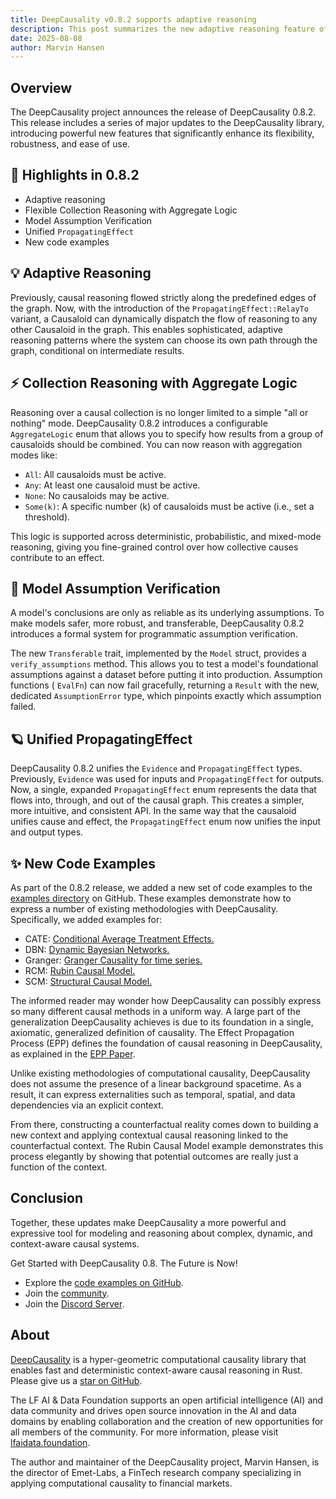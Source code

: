 ```yaml
---
title: DeepCausality v0.8.2 supports adaptive reasoning
description: This post summarizes the new adaptive reasoning feature of DeepCausality v0.8.2
date: 2025-08-08
author: Marvin Hansen
---
```


[//]: # (SPDX-License-Identifier: CC-BY-4.0)

## Overview

The DeepCausality project announces the release of DeepCausality 0.8.2. This release includes a series of major updates
to the DeepCausality library, introducing powerful new features that significantly enhance its flexibility, robustness,
and ease of use.

## 🚀 Highlights in 0.8.2

* Adaptive reasoning
* Flexible Collection Reasoning with Aggregate Logic
* Model Assumption Verification
* Unified `PropagatingEffect`
* New code examples

## 💡 Adaptive Reasoning

Previously, causal reasoning flowed strictly along the predefined edges of the graph. Now, with the introduction of the
`PropagatingEffect::RelayTo` variant, a Causaloid can dynamically dispatch the flow of reasoning to any other Causaloid
in the graph. This enables sophisticated, adaptive reasoning patterns where the system can choose its own path through
the graph, conditional on intermediate results.

## ⚡ Collection Reasoning with Aggregate Logic

Reasoning over a causal collection is no longer limited to a simple "all or nothing" mode. DeepCausality 0.8.2
introduces a configurable `AggregateLogic` enum that allows you to specify how results from a group of causaloids should
be combined. You can now reason with aggregation modes like:

* `All`: All causaloids must be active.
* `Any`: At least one causaloid must be active.
* `None`: No causaloids may be active.
* `Some(k)`: A specific number (k) of causaloids must be active (i.e., set a threshold).

This logic is supported across deterministic, probabilistic, and mixed-mode reasoning, giving you fine-grained control
over how collective causes contribute to an effect.

## 📍 Model Assumption Verification

A model's conclusions are only as reliable as its underlying assumptions. To make models safer, more robust, and
transferable, DeepCausality 0.8.2 introduces a formal system for programmatic assumption verification.

The new `Transferable` trait, implemented by the `Model` struct, provides a `verify_assumptions` method. This allows you
to test a model's foundational assumptions against a dataset before putting it into production. Assumption functions (
`EvalFn`) can now fail gracefully, returning a `Result` with the new, dedicated `AssumptionError` type, which pinpoints
exactly which assumption failed.

## 🪐 Unified PropagatingEffect

DeepCausality 0.8.2 unifies the `Evidence` and `PropagatingEffect` types. Previously, `Evidence` was used for inputs and
`PropagatingEffect` for outputs. Now, a single, expanded `PropagatingEffect` enum represents the data that flows into,
through, and out of the causal graph. This creates a simpler, more intuitive, and consistent API. In the same way that
the causaloid unifies cause and effect, the `PropagatingEffect` enum now unifies the input and output types.

## ✨ New Code Examples

As part of the 0.8.2 release, we added a new set of code examples to
the [examples directory](https://github.com/deepcausality-rs/deep_causality/tree/main/examples) on GitHub. These
examples demonstrate how to express a number of existing methodologies with DeepCausality. Specifically, we added
examples for:

* CATE: [Conditional Average Treatment Effects.](https://github.com/deepcausality-rs/deep_causality/tree/main/examples/epp_cate)
* DBN: [Dynamic Bayesian Networks.](https://github.com/deepcausality-rs/deep_causality/tree/main/examples/epp_dbn)
* Granger: [Granger Causality for time series.](https://github.com/deepcausality-rs/deep_causality/tree/main/examples/epp_granger)
* RCM: [Rubin Causal Model.](https://github.com/deepcausality-rs/deep_causality/tree/main/examples/epp_rcm)
* SCM: [Structural Causal Model.](https://github.com/deepcausality-rs/deep_causality/tree/main/examples/epp_scm)

The informed reader may wonder how DeepCausality can possibly express so many different causal methods in a uniform way. A large
part of the generalization DeepCausality achieves is due to its foundation in a single, axiomatic, generalized
definition of causality. The Effect Propagation Process (EPP) defines the foundation of causal reasoning in
DeepCausality, as explained in
the [EPP Paper](https://github.com/deepcausality-rs/papers/blob/main/effect_propagation_process/epp.pdf).

Unlike existing methodologies of computational causality, DeepCausality does not assume the presence of a linear
background spacetime. As a result, it can express externalities such as temporal, spatial, and data dependencies via an
explicit context.

From there, constructing a counterfactual reality comes down to building a new context and applying contextual causal
reasoning linked to the counterfactual context. The Rubin Causal Model example demonstrates this process elegantly by
showing that potential outcomes are really just a function of the context.

## Conclusion

Together, these updates make DeepCausality a more powerful and expressive tool for modeling and reasoning about complex,
dynamic, and context-aware causal systems.

Get Started with DeepCausality 0.8. The Future is Now!

* Explore the [code examples on GitHub](https://github.com/deepcausality-rs/deep_causality/tree/main/examples).
* Join the [community](https://deepcausality.com/community/).
* Join the [Discord Server](https://discord.gg/Bxj9P7JXSj).

## About

[DeepCausality](https://deepcausality.com/) is a hyper-geometric computational causality library that enables fast and
deterministic context-aware causal reasoning in Rust. Please give us
a [star on GitHub](https://github.com/deepcausality-rs/deep_causality).

The LF AI & Data Foundation supports an open artificial intelligence (AI) and data community and drives open source
innovation in the AI and data domains by enabling collaboration and the creation of new opportunities for all members of
the community. For more information, please visit [lfaidata.foundation](https://lfaidata.foundation).

The author and maintainer of the DeepCausality project, Marvin Hansen, is the director of Emet-Labs, a FinTech research
company specializing in applying computational causality to financial markets.
